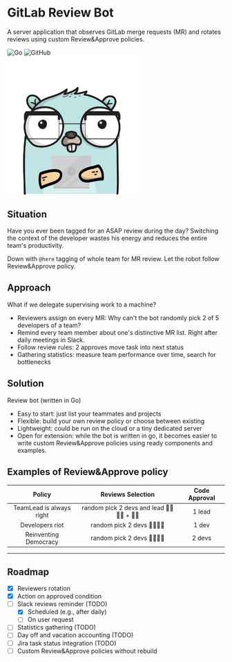 # GitLab Review Bot

A server application that observes GitLab merge requests (MR) and rotates reviews using custom Review&Approve policies.

<img alt="Go" src="https://img.shields.io/badge/Go-00ADD8?style=for-the-badge&logo=go&logoColor=white"> <img alt="GitHub" src="https://img.shields.io/github/license/spatecon/gitlab-review-bot?color=blue&style=for-the-badge"> <br>
<img alt="gopher-in-glasses" src="docs/readme/assets/gopher.png" width="300">

## Situation

Have you ever been tagged for an ASAP review during the day? Switching the context of the developer wastes his energy
and reduces the entire team's productivity.

Down with `@here` tagging of whole team for MR review. Let the robot follow Review&Approve policy.

## Approach

What if we delegate supervising work to a machine?

- Reviewers assign on every MR: Why can't the bot randomly pick 2 of 5 developers of a team?
- Remind every team member about one's distinctive MR list. Right after daily meetings in Slack.
- Follow review rules: 2 approves move task into next status
- Gathering statistics: measure team performance over time, search for bottlenecks

## Solution

Review bot (written in Go)

- Easy to start: just list your teammates and projects
- Flexible: build your own review policy or choose between existing
- Lightweight: could be run on the cloud or a tiny dedicated server
- Open for extension: while the bot is written in go, it becomes easier to write custom Review&Approve policies using
  ready components and examples.

## Examples of Review&Approve policy

|          Policy          |                Reviews Selection                | Code Approval |
|:------------------------:|:-----------------------------------------------:|:-------------:|
| TeamLead is always right | random pick 2 devs and lead 👩‍💻🧑‍💻 + 🧙‍♂️️ |    1 lead     |
|     Developers riot      |          random pick 2 devs 👩‍💻🧑‍💻          |     1 dev     |
|  Reinventing Democracy   |          random pick 2 devs 👩‍💻👨‍💻          |    2 devs     |

---

## Roadmap

- [x] Reviewers rotation
- [x] Action on approved condition
- [ ] Slack reviews reminder (TODO)
    - [x] Scheduled (e.g., after daily)
    - [ ] On user request
- [ ] Statistics gathering (TODO)
- [ ] Day off and vacation accounting (TODO)
- [ ] Jira task status integration (TODO)
- [ ] Custom Review&Approve policies without rebuild
